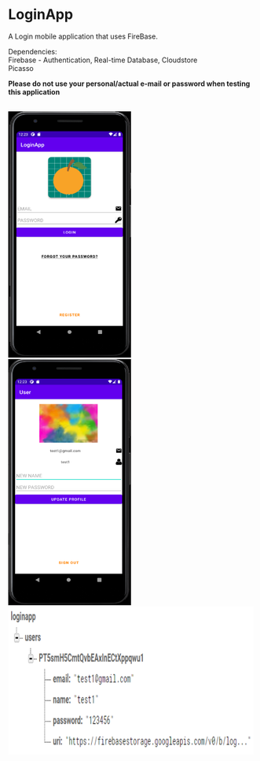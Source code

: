 LoginApp
========
A Login mobile application that uses FireBase.

Dependencies: <br/>
Firebase - Authentication, Real-time Database, Cloudstore <br/>
Picasso <br/>

**Please do not use your personal/actual e-mail or password when testing this application** 
<br/>
<br/>

<img src="https://github.com/LawZHRobin/Projects/raw/main/Java/LoginPage.PNG" width="250" height="500"> <br/>
<img src="https://github.com/LawZHRobin/Projects/raw/main/Java/UserProfile.PNG" width="250" height="500"> <br/>
<img src="https://github.com/LawZHRobin/Projects/raw/main/Java/realtime-db.PNG" width="500" height="300"> <br/>
